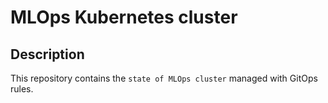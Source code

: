 # MLOps Kubernetes cluster

## Description

This repository contains the `state of MLOps cluster` managed with GitOps rules.
